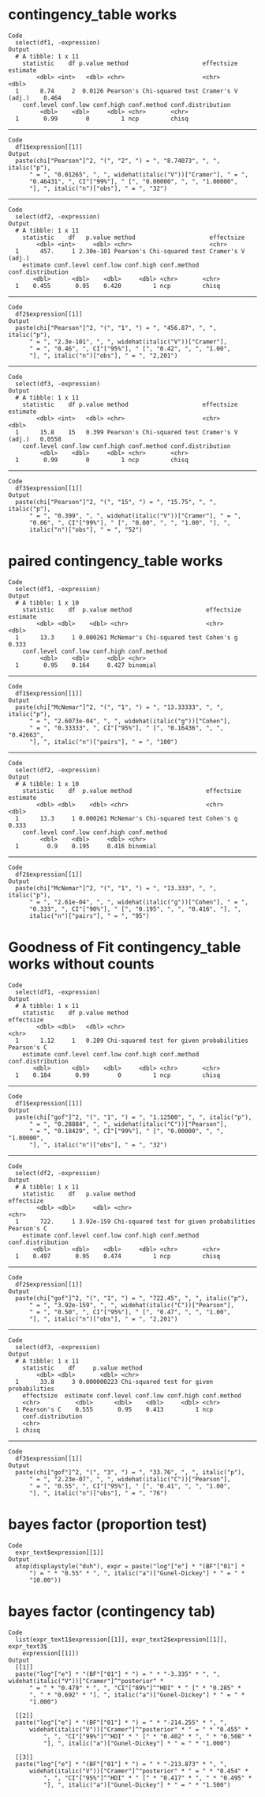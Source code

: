# contingency_table works

    Code
      select(df1, -expression)
    Output
      # A tibble: 1 x 11
        statistic    df p.value method                     effectsize        estimate
            <dbl> <int>   <dbl> <chr>                      <chr>                <dbl>
      1      8.74     2  0.0126 Pearson's Chi-squared test Cramer's V (adj.)    0.464
        conf.level conf.low conf.high conf.method conf.distribution
             <dbl>    <dbl>     <dbl> <chr>       <chr>            
      1       0.99        0         1 ncp         chisq            

---

    Code
      df1$expression[[1]]
    Output
      paste(chi["Pearson"]^2, "(", "2", ") = ", "8.74073", ", ", italic("p"), 
          " = ", "0.01265", ", ", widehat(italic("V"))["Cramer"], " = ", 
          "0.46431", ", CI"["99%"], " [", "0.00000", ", ", "1.00000", 
          "], ", italic("n")["obs"], " = ", "32")

---

    Code
      select(df2, -expression)
    Output
      # A tibble: 1 x 11
        statistic    df   p.value method                     effectsize       
            <dbl> <int>     <dbl> <chr>                      <chr>            
      1      457.     1 2.30e-101 Pearson's Chi-squared test Cramer's V (adj.)
        estimate conf.level conf.low conf.high conf.method conf.distribution
           <dbl>      <dbl>    <dbl>     <dbl> <chr>       <chr>            
      1    0.455       0.95    0.420         1 ncp         chisq            

---

    Code
      df2$expression[[1]]
    Output
      paste(chi["Pearson"]^2, "(", "1", ") = ", "456.87", ", ", italic("p"), 
          " = ", "2.3e-101", ", ", widehat(italic("V"))["Cramer"], 
          " = ", "0.46", ", CI"["95%"], " [", "0.42", ", ", "1.00", 
          "], ", italic("n")["obs"], " = ", "2,201")

---

    Code
      select(df3, -expression)
    Output
      # A tibble: 1 x 11
        statistic    df p.value method                     effectsize        estimate
            <dbl> <int>   <dbl> <chr>                      <chr>                <dbl>
      1      15.8    15   0.399 Pearson's Chi-squared test Cramer's V (adj.)   0.0558
        conf.level conf.low conf.high conf.method conf.distribution
             <dbl>    <dbl>     <dbl> <chr>       <chr>            
      1       0.99        0         1 ncp         chisq            

---

    Code
      df3$expression[[1]]
    Output
      paste(chi["Pearson"]^2, "(", "15", ") = ", "15.75", ", ", italic("p"), 
          " = ", "0.399", ", ", widehat(italic("V"))["Cramer"], " = ", 
          "0.06", ", CI"["99%"], " [", "0.00", ", ", "1.00", "], ", 
          italic("n")["obs"], " = ", "52")

# paired contingency_table works 

    Code
      select(df1, -expression)
    Output
      # A tibble: 1 x 10
        statistic    df  p.value method                     effectsize estimate
            <dbl> <dbl>    <dbl> <chr>                      <chr>         <dbl>
      1      13.3     1 0.000261 McNemar's Chi-squared test Cohen's g     0.333
        conf.level conf.low conf.high conf.method
             <dbl>    <dbl>     <dbl> <chr>      
      1       0.95    0.164     0.427 binomial   

---

    Code
      df1$expression[[1]]
    Output
      paste(chi["McNemar"]^2, "(", "1", ") = ", "13.33333", ", ", italic("p"), 
          " = ", "2.6073e-04", ", ", widehat(italic("g"))["Cohen"], 
          " = ", "0.33333", ", CI"["95%"], " [", "0.16436", ", ", "0.42663", 
          "], ", italic("n")["pairs"], " = ", "100")

---

    Code
      select(df2, -expression)
    Output
      # A tibble: 1 x 10
        statistic    df  p.value method                     effectsize estimate
            <dbl> <dbl>    <dbl> <chr>                      <chr>         <dbl>
      1      13.3     1 0.000261 McNemar's Chi-squared test Cohen's g     0.333
        conf.level conf.low conf.high conf.method
             <dbl>    <dbl>     <dbl> <chr>      
      1        0.9    0.195     0.416 binomial   

---

    Code
      df2$expression[[1]]
    Output
      paste(chi["McNemar"]^2, "(", "1", ") = ", "13.333", ", ", italic("p"), 
          " = ", "2.61e-04", ", ", widehat(italic("g"))["Cohen"], " = ", 
          "0.333", ", CI"["90%"], " [", "0.195", ", ", "0.416", "], ", 
          italic("n")["pairs"], " = ", "95")

# Goodness of Fit contingency_table works without counts

    Code
      select(df1, -expression)
    Output
      # A tibble: 1 x 11
        statistic    df p.value method                                   effectsize 
            <dbl> <dbl>   <dbl> <chr>                                    <chr>      
      1      1.12     1   0.289 Chi-squared test for given probabilities Pearson's C
        estimate conf.level conf.low conf.high conf.method conf.distribution
           <dbl>      <dbl>    <dbl>     <dbl> <chr>       <chr>            
      1    0.184       0.99        0         1 ncp         chisq            

---

    Code
      df1$expression[[1]]
    Output
      paste(chi["gof"]^2, "(", "1", ") = ", "1.12500", ", ", italic("p"), 
          " = ", "0.28884", ", ", widehat(italic("C"))["Pearson"], 
          " = ", "0.18429", ", CI"["99%"], " [", "0.00000", ", ", "1.00000", 
          "], ", italic("n")["obs"], " = ", "32")

---

    Code
      select(df2, -expression)
    Output
      # A tibble: 1 x 11
        statistic    df   p.value method                                   effectsize 
            <dbl> <dbl>     <dbl> <chr>                                    <chr>      
      1      722.     1 3.92e-159 Chi-squared test for given probabilities Pearson's C
        estimate conf.level conf.low conf.high conf.method conf.distribution
           <dbl>      <dbl>    <dbl>     <dbl> <chr>       <chr>            
      1    0.497       0.95    0.474         1 ncp         chisq            

---

    Code
      df2$expression[[1]]
    Output
      paste(chi["gof"]^2, "(", "1", ") = ", "722.45", ", ", italic("p"), 
          " = ", "3.92e-159", ", ", widehat(italic("C"))["Pearson"], 
          " = ", "0.50", ", CI"["95%"], " [", "0.47", ", ", "1.00", 
          "], ", italic("n")["obs"], " = ", "2,201")

---

    Code
      select(df3, -expression)
    Output
      # A tibble: 1 x 11
        statistic    df     p.value method                                  
            <dbl> <dbl>       <dbl> <chr>                                   
      1      33.8     3 0.000000223 Chi-squared test for given probabilities
        effectsize  estimate conf.level conf.low conf.high conf.method
        <chr>          <dbl>      <dbl>    <dbl>     <dbl> <chr>      
      1 Pearson's C    0.555       0.95    0.413         1 ncp        
        conf.distribution
        <chr>            
      1 chisq            

---

    Code
      df3$expression[[1]]
    Output
      paste(chi["gof"]^2, "(", "3", ") = ", "33.76", ", ", italic("p"), 
          " = ", "2.23e-07", ", ", widehat(italic("C"))["Pearson"], 
          " = ", "0.55", ", CI"["95%"], " [", "0.41", ", ", "1.00", 
          "], ", italic("n")["obs"], " = ", "76")

# bayes factor (proportion test)

    Code
      expr_text$expression[[1]]
    Output
      atop(displaystyle("duh"), expr = paste("log"["e"] * "(BF"["01"] * 
          ") = " * "0.55" * ", ", italic("a")["Gunel-Dickey"] * " = " * 
          "10.00"))

# bayes factor (contingency tab)

    Code
      list(expr_text1$expression[[1]], expr_text2$expression[[1]], expr_text3$
        expression[[1]])
    Output
      [[1]]
      paste("log"["e"] * "(BF"["01"] * ") = " * "-3.335" * ", ", widehat(italic("V"))["Cramer"]^"posterior" * 
          " = " * "0.479" * ", ", "CI"["89%"]^"HDI" * " [" * "0.285" * 
          ", " * "0.692" * "], ", italic("a")["Gunel-Dickey"] * " = " * 
          "1.000")
      
      [[2]]
      paste("log"["e"] * "(BF"["01"] * ") = " * "-214.255" * ", ", 
          widehat(italic("V"))["Cramer"]^"posterior" * " = " * "0.455" * 
              ", ", "CI"["99%"]^"HDI" * " [" * "0.402" * ", " * "0.508" * 
              "], ", italic("a")["Gunel-Dickey"] * " = " * "1.000")
      
      [[3]]
      paste("log"["e"] * "(BF"["01"] * ") = " * "-213.873" * ", ", 
          widehat(italic("V"))["Cramer"]^"posterior" * " = " * "0.454" * 
              ", ", "CI"["95%"]^"HDI" * " [" * "0.417" * ", " * "0.495" * 
              "], ", italic("a")["Gunel-Dickey"] * " = " * "1.500")
      

